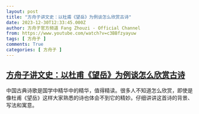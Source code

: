 ```yaml
---
layout: post
title: "方舟子讲文史：以杜甫《望岳》为例谈怎么欣赏古诗"
date: 2023-12-30T12:33:45.000Z
author: 方舟子官方频道 Fang Zhouzi - Official Channel
from: https://www.youtube.com/watch?v=c3BBfzyayuw
tags: [ 方舟子 ]
comments: True
categories: [ 方舟子 ]
---
```

<!--1703939625000-->
[方舟子讲文史：以杜甫《望岳》为例谈怎么欣赏古诗](https://www.youtube.com/watch?v=c3BBfzyayuw)
------

<div>
中国古典诗歌是国学中精华中的精华，值得精读。很多人不知道怎么欣赏，即使是像杜甫《望岳》这样大家熟悉的诗也体会不到它的精妙。仔细讲讲这首诗的背景、写法和寓意。
</div>
